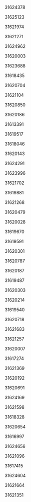 31624378

31625123

31621974

31621271

31624962

31620003

31623688

31618435

31620704

31621104

31620850

31620186

31613391

31619517

31618046

31620143

31624291

31623996

31621702

31619881

31621268

31620479

31620028

31619670

31619591

31620301

31620787

31620187

31619487

31620303

31620214

31619540

31620718

31621683

31621257

31620007

31617274

31621369

31620192

31620691

31624169

31621598

31618328

31620654

31616997

31624656

31621096

31617415

31624604

31621664

31621351

